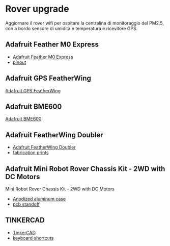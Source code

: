 # Rover upgrade
Aggiornare il rover wifi per ospitare la centralina di monitoraggio del PM2.5, con a bordo sensore di umidità e temperatura e ricevitore GPS.

## Adafruit Feather M0 Express
- [Adafruit Feather M0 Express](https://learn.adafruit.com/adafruit-feather-m0-express-designed-for-circuit-python-circuitpython)
- [pinout](https://learn.adafruit.com/adafruit-feather-m0-express-designed-for-circuit-python-circuitpython/adafruit2-pinouts) 

## Adafruit GPS FeatherWing
[Adafruit GPS FeatherWing](https://learn.adafruit.com/adafruit-ultimate-gps-featherwing)

## Adafruit BME600
[Adafruit BME600 ](https://learn.adafruit.com/adafruit-bme680-humidity-temperature-barometic-pressure-voc-gas)

## Adafruit FeatherWing Doubler
- [Adafruit FeatherWing Doubler](https://www.adafruit.com/product/2890)
- [fabrication prints](https://learn.adafruit.com/featherwing-proto-and-doubler/downloads)

## Adafruit Mini Robot Rover Chassis Kit - 2WD with DC Motors
Mini Robot Rover Chassis Kit - 2WD with DC Motors
- [Anodized aluminum case](https://www.adafruit.com/product/2943)
- [pcb standoff](https://www.printables.com/model/163087-stackable-pcb-standoff)


## TINKERCAD
- [TinkerCAD](https://www.tinkercad.com)
- [keyboard shortcuts](https://assets.ctfassets.net/jl5ii4oqrdmc/6TNFVIF89KMN9CPLLH97U0/cc996201b4d443c63c84b54a26c1891b/Tinkercad_keyboard_shortcuts_1_up.pdf)
